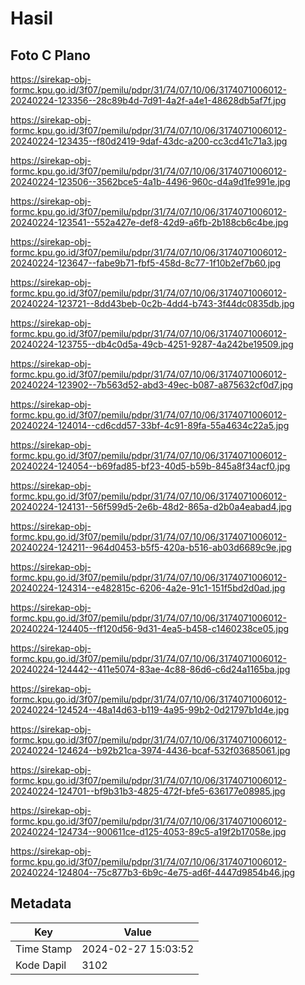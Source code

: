 # Hasil

## Foto C Plano

https://sirekap-obj-formc.kpu.go.id/3f07/pemilu/pdpr/31/74/07/10/06/3174071006012-20240224-123356--28c89b4d-7d91-4a2f-a4e1-48628db5af7f.jpg

https://sirekap-obj-formc.kpu.go.id/3f07/pemilu/pdpr/31/74/07/10/06/3174071006012-20240224-123435--f80d2419-9daf-43dc-a200-cc3cd41c71a3.jpg

https://sirekap-obj-formc.kpu.go.id/3f07/pemilu/pdpr/31/74/07/10/06/3174071006012-20240224-123506--3562bce5-4a1b-4496-960c-d4a9d1fe991e.jpg

https://sirekap-obj-formc.kpu.go.id/3f07/pemilu/pdpr/31/74/07/10/06/3174071006012-20240224-123541--552a427e-def8-42d9-a6fb-2b188cb6c4be.jpg

https://sirekap-obj-formc.kpu.go.id/3f07/pemilu/pdpr/31/74/07/10/06/3174071006012-20240224-123647--fabe9b71-fbf5-458d-8c77-1f10b2ef7b60.jpg

https://sirekap-obj-formc.kpu.go.id/3f07/pemilu/pdpr/31/74/07/10/06/3174071006012-20240224-123721--8dd43beb-0c2b-4dd4-b743-3f44dc0835db.jpg

https://sirekap-obj-formc.kpu.go.id/3f07/pemilu/pdpr/31/74/07/10/06/3174071006012-20240224-123755--db4c0d5a-49cb-4251-9287-4a242be19509.jpg

https://sirekap-obj-formc.kpu.go.id/3f07/pemilu/pdpr/31/74/07/10/06/3174071006012-20240224-123902--7b563d52-abd3-49ec-b087-a875632cf0d7.jpg

https://sirekap-obj-formc.kpu.go.id/3f07/pemilu/pdpr/31/74/07/10/06/3174071006012-20240224-124014--cd6cdd57-33bf-4c91-89fa-55a4634c22a5.jpg

https://sirekap-obj-formc.kpu.go.id/3f07/pemilu/pdpr/31/74/07/10/06/3174071006012-20240224-124054--b69fad85-bf23-40d5-b59b-845a8f34acf0.jpg

https://sirekap-obj-formc.kpu.go.id/3f07/pemilu/pdpr/31/74/07/10/06/3174071006012-20240224-124131--56f599d5-2e6b-48d2-865a-d2b0a4eabad4.jpg

https://sirekap-obj-formc.kpu.go.id/3f07/pemilu/pdpr/31/74/07/10/06/3174071006012-20240224-124211--964d0453-b5f5-420a-b516-ab03d6689c9e.jpg

https://sirekap-obj-formc.kpu.go.id/3f07/pemilu/pdpr/31/74/07/10/06/3174071006012-20240224-124314--e482815c-6206-4a2e-91c1-151f5bd2d0ad.jpg

https://sirekap-obj-formc.kpu.go.id/3f07/pemilu/pdpr/31/74/07/10/06/3174071006012-20240224-124405--ff120d56-9d31-4ea5-b458-c1460238ce05.jpg

https://sirekap-obj-formc.kpu.go.id/3f07/pemilu/pdpr/31/74/07/10/06/3174071006012-20240224-124442--411e5074-83ae-4c88-86d6-c6d24a1165ba.jpg

https://sirekap-obj-formc.kpu.go.id/3f07/pemilu/pdpr/31/74/07/10/06/3174071006012-20240224-124524--48a14d63-b119-4a95-99b2-0d21797b1d4e.jpg

https://sirekap-obj-formc.kpu.go.id/3f07/pemilu/pdpr/31/74/07/10/06/3174071006012-20240224-124624--b92b21ca-3974-4436-bcaf-532f03685061.jpg

https://sirekap-obj-formc.kpu.go.id/3f07/pemilu/pdpr/31/74/07/10/06/3174071006012-20240224-124701--bf9b31b3-4825-472f-bfe5-636177e08985.jpg

https://sirekap-obj-formc.kpu.go.id/3f07/pemilu/pdpr/31/74/07/10/06/3174071006012-20240224-124734--900611ce-d125-4053-89c5-a19f2b17058e.jpg

https://sirekap-obj-formc.kpu.go.id/3f07/pemilu/pdpr/31/74/07/10/06/3174071006012-20240224-124804--75c877b3-6b9c-4e75-ad6f-4447d9854b46.jpg


## Metadata

| Key        | Value               |
| ---------- | ------------------- |
| Time Stamp | 2024-02-27 15:03:52 |
| Kode Dapil | 3102                |



